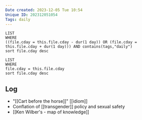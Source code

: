 ```yaml
---
Date created: 2023-12-05 Tue 10:54
Unique ID: 202312051054
Tags: daily
---
```

``` dataview
LIST
WHERE 
((file.cday = this.file.cday - dur(1 day)) OR (file.cday = this.file.cday + dur(1 day))) AND contains(tags,"daily")
sort file.cday desc
```
``` dataview
LIST
WHERE 
file.cday = this.file.cday
sort file.cday desc
```
## Log
-  "[[Cart before the horse]]" [[idiom]]
- Conflation of [[transgender]] policy and sexual safety
- [[Ken Wilber's - map of knowledge]]